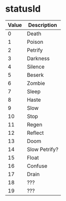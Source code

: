 # statusId
|Value|Description|
|----|----|
|0|Death|
|1|Poison|
|2|Petrify|
|3|Darkness|
|4|Silence|
|5|Beserk|
|6|Zombie|
|7|Sleep|
|8|Haste|
|9|Slow|
|10|Stop|
|11|Regen|
|12|Reflect|
|13|Doom|
|14|Slow Petrify?|
|15|Float|
|16|Confuse|
|17|Drain|
|18|???|
|19|???|
